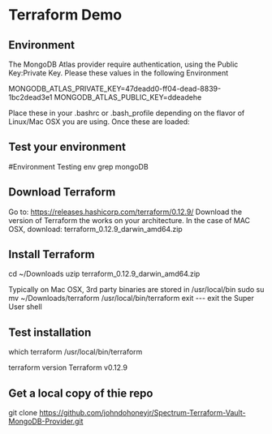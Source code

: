 # Terraform Demo

## Environment

The MongoDB Atlas provider require authentication, using the Public Key:Private Key.  Please these values in the following Environment

MONGODB_ATLAS_PRIVATE_KEY=47deadd0-ff04-dead-8839-1bc2dead3e1
MONGODB_ATLAS_PUBLIC_KEY=ddeadehe

Place these in your .bashrc or .bash_profile depending on the flavor of Linux/Mac OSX you are using.  Once these are loaded:

## Test your environment

#Environment Testing
env grep mongoDB

## Download Terraform

Go to: https://releases.hashicorp.com/terraform/0.12.9/
Download the version of Terraform the works on your architecture.  In the case of MAC OSX, download: terraform_0.12.9_darwin_amd64.zip

## Install Terraform

cd ~/Downloads
uzip terraform_0.12.9_darwin_amd64.zip

Typically on Mac OSX, 3rd party binaries are stored in /usr/local/bin
sudo su
mv ~/Downloads/terraform /usr/local/bin/terraform
exit --- exit the Super User shell

## Test installation
which terraform
/usr/local/bin/terraform

terraform version
Terraform v0.12.9

## Get a local copy of thie repo
git clone https://github.com/johndohoneyjr/Spectrum-Terraform-Vault-MongoDB-Provider.git

  
